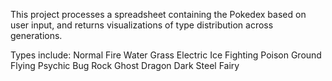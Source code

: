 This project processes a spreadsheet containing the Pokedex based on user input, and returns visualizations of type distribution across generations.

Types include:
  Normal
  Fire
  Water
  Grass
  Electric
  Ice
  Fighting
  Poison
  Ground
  Flying
  Psychic
  Bug
  Rock
  Ghost
  Dragon
  Dark
  Steel
  Fairy
